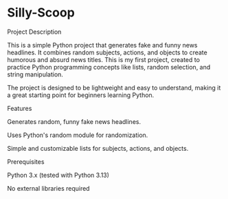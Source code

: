 # Silly-Scoop
Project Description

This is a simple Python project that generates fake and funny news headlines. It combines random subjects, actions, and objects to create humorous and absurd news titles. This is my first project, created to practice Python programming concepts like lists, random selection, and string manipulation.

The project is designed to be lightweight and easy to understand, making it a great starting point for beginners learning Python.

Features





Generates random, funny fake news headlines.



Uses Python's random module for randomization.



Simple and customizable lists for subjects, actions, and objects.

Prerequisites





Python 3.x (tested with Python 3.13)



No external libraries required
